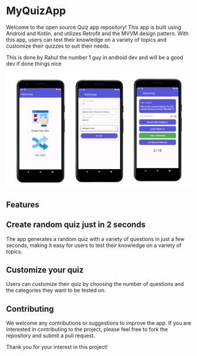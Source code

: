 # MyQuizApp

Welcome to the open source Quiz app repository! This app is built using Android and Kotlin, and utilizes Retrofit and the MVVM design pattern. With this app, users can test their knowledge on a variety of topics and customize their quizzes to suit their needs.

This is done by Rahul the number 1 guy in android dev and will be a good dev if done things nice 

<img width="1604"  src="appimages/banner.png?raw=true">


## Features

## Create random quiz just in 2 seconds
The app generates a random quiz with a variety of questions in just a few seconds, making it easy for users to test their knowledge on a variety of topics.
    
## Customize your quiz
Users can customize their quiz by choosing the number of questions and the categories they want to be tested on.

## Contributing

We welcome any contributions or suggestions to improve the app. If you are interested in contributing to the project, please feel free to fork the repository and submit a pull request.

Thank you for your interest in this project!
